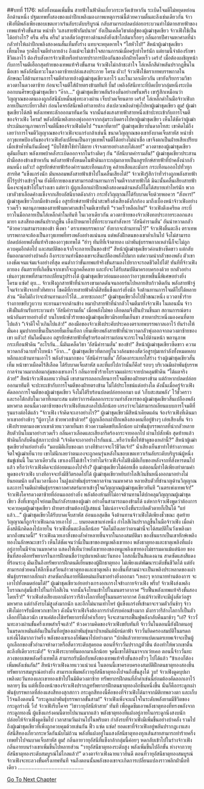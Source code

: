 ##บทที่ 1176: พลังทั้งหมดเพิ่มขึ้น
สายฟ้าในฟ้าดินเกี่ยวกระหวัดเข้าหากัน ระเบิดโจมตีไม่หยุดหย่อน
อีกด้านหนึ่ง ปฐมเทพทั้งสองของเผ่าปีกเพลิงมองภาพเหตุการณ์นี้ด้วยความตื่นตะลึงเช่นเดียวกัน
จ้าวเฟิงที่มีพลังเพียงขอบเขตเทวาเร้นลับระดับบริบูรณ์ กลับสามารถปลดปล่อยกระบวนท่าไม้ตายสายฟ้าของเทพแท้จริงขั้นสาม หนำซ้ำ ‘แสงสายฟ้ากัมปนาท’ ยังเป็นเคล็ดวิชาต่อสู้ของผู้เฒ่าชุดเขียว จ้าวเฟิงใช้เป็นได้อย่างไร?
ครืน ครืน ครืน!
มวลสัตว์อสูรทางด้านหลังยิ่งเข้าใกล้มาเรื่อยๆ กลิ่นอายปีศาจมหาศาลที่น่ากลัวทำให้เผ่าปีกเพลิงสองคนสั่นเทิ้มทั้งร่าง แทบจะหยุดหายใจ
“ไสหัวไป!”
สีหน้าผู้เฒ่าชุดเขียวเหี้ยมโหด รุกคืบโจมตีทำลายล้าง
ถึงแม้จะไม่เข้าใจสถานการณ์เมื่อครู่เท่าไหร่นัก แต่ยามนี้จำต้องรักษาชีวิตเอาไว้ ต้องรีบสังหารจ้าวเฟิงหรือทำลายปราการป้องกันของอีกฝ่ายโดยเร็ว
เคร้ง!
เมื่อต้องเผชิญหน้ากับการโจมตีเฮือกสุดท้ายของเทพแท้จริงขั้นสาม จ้าวเฟิงไม่กล้าชะล่าใจ โล่เหล็กสีดำพลันปรากฏขึ้นในมือเขา พลังอัสนีเทวะในดวงตาซ้ายเปล่งแสงประกาย
โครม ผัวะ!
จ้าวเฟิงใช้ตราเทพบรรพกาลในลักษณะโล่ต้านทานการโจมตีทำลายล้างผู้เฒ่าชุดเขียวเอาไว้ และในเวลาเดียวกัน เขายังเรียกรวมวิชาดวงตาในดวงตาซ้าย ก่อนจะโจมตีใส่ฝ่ายตรงข้ามทันที
บึ้ม!
เพลิงอัสนีเทวะที่บิดเบี้ยวกลุ่มหนึ่งระเบิดออกบนศีรษะผู้เฒ่าชุดเขียว
“อ๊าก…”
ผู้เฒ่าชุดเขียวพลันร้องลั่นอย่างพรั่นพรึง เขารู้สึกเหมือนว่าวิญญาณของตนเองถูกอัสนีนับหมื่นพุ่งทะลวงผ่าน เจ็บปวดเจียนตาย
เคร้ง!
โล่เหล็กดำในมือจ้าวเฟิงกลายเป็นกระบี่ยาวสีดำ ก่อนโคจรอัสนีเพลิงทำลายล้าง ส่งเปลวเพลิงดำพุ่งไปหาผู้เฒ่าชุดเขียว
ตูม!
ผู้เฒ่าชุดเขียวได้สติ พลังเทพทะลักออกมาทันควัน จากนั้นส่งแสงสายฟ้าสายหนึ่งเข้าปะทะเข้ากับการโจมตีของจ้าวเฟิง
โครม!
พลังอัสนีเพลิงทองพุ่งออกจากกลุ่มระเบิดตรงไปหาผู้เฒ่าชุดเขียว เห็นได้ชัดว่าผู้เฒ่าประเมินอานุภาพการโจมตีนี้ของจ้าวเฟิงผิดไป
“รนหาที่ตาย!”
ผู้เฒ่าชุดเขียวบันดาลโทสะ เขาคิดไม่ถึงเลยว่าการโจมตีวิญญาณของจ้าวเฟิงจะแกร่งกล้าเช่นนี้ ขนาดวิญญาณของเขายังบาดเจ็บสาหัส หนำซ้ำอาวุธเทพป้องกันของจ้าวเฟิงยังเปลี่ยนเป็นอาวุธเทพโจมตีได้อย่างไม่น่าเชื่อ เขาจึงตกเป็นฝ่ายเสียเปรียบเมื่อเข้าห้ำหั่นกันเมื่อครู่
“บีบให้ข้าใช้ท่าไม้ตาย เจ้าจงตายอย่างสงบได้เลย!”
ดวงตาของผู้เฒ่าชุดเขียวดุดันเย็นชา พลังเทพบ้าคลั่งระเบิดออกจากในร่างติดๆ กัน
“อัสนีบาตคำรามลั่น!”
ผู้เฒ่าชุดเขียวประสานฝ่ามือสองข้างเข้าหากัน พลังสายฟ้าทั้งหมดในฟ้าดินเกาะกลุ่มกลายเป็นอสูรยักษ์สายฟ้าที่บ้าคลั่งน่ากลัวตนหนึ่ง
ผลัวะ!
อสูรยักษ์สายฟ้าร้องคำรามสะเทือนแก้วหู คล้ายเสือและมังกร กระเทือนออกไปทั่วทุกสารทิศ
“แข็งแกร่งนัก มันหลอมพลังสายฟ้าเข้าไปในคลื่นเสียงได้!”
จ้าวเฟิงรู้สึกว่าทั่วร่างถูกพลังสายฟ้าที่ไร้รูปร่างเข้าจู่โจม ยังดีที่กายของเขาสามารถต้านทานการโจมตีจากสายฟ้าได้ มิฉะนั้นคลื่นเสียงสายฟ้านี้คงจะพุ่งเข้าไปในร่างเขา
แต่ทว่า ผู้ถูกเลือกเผ่าปีกเพลิงสองคนด้านหลังก็ไม่ได้สบายเท่าไหร่นัก พวกเขาตัวชาเลือดค้างแข็งจากเสียงอัสนีบาตดังกล่าว กระทั่งวิญญาณก็ได้รับบาดเจ็บด้วยพอควร
“สังหาร!”
ผู้เฒ่าชุดเขียวโบกมือข้างหนึ่ง อสูรยักษ์สายฟ้าที่น่าสะพรึงส่งเสียงดังกึกก้อง มาถึงเบื้องหน้าจ้าวเฟิงอย่างรวดเร็ว พลานุภาพของสายฟ้ามหาศาลเข้าโจมตีเขาทันที
“รวดเร็วหลือเกิน!”
จ้าวเฟิงตึงเครียด กระบี่ยาวในมือกลายเป็นโล่เหล็กดำในทันที
ในเวลาเดียวกัน ดวงตาซ้ายของจ้าวเฟิงทอประกายระลอกแสงมายา แสงสีทองพลันปรากฏขึ้น เล็งเป้าหมายไปที่กระบวนท่าสังหาร ‘อัสนีคำรามลั่น’ อันน่าหวาดกลัว
“ด้วยความสามารถของข้า พึ่งพา ‘ ตราเทพบรรพกาล’ ยังยากจะต้านทานไว้!”
จ้าวเฟิงตื่นตะลึง ตราเทพบรรพกาลจะต้องเป็นอาวุธเทพที่ทรงพลังอย่างแน่นอน แต่พลังฝึกตนของเขาต่ำเกินไป จึงไม่สามารถปลดปล่อยพลังที่แท้จริงของอาวุธเทพได้
“ฮ่าๆ ทันทีที่เจ้าตายลง เผ่าพันธุ์บรรพกาลเหล่านี้ก็จะไม่ถูกควบคุมอีกต่อไป และสมบัติของเจ้าก็จะกลายเป็นของข้า!”
สีหน้าผู้เฒ่าชุดเขียวค่อนข้างซีดขาว แต่กลับยิ้มออกมาอย่างบ้าคลั่ง
ถึงกระบวนท่านี้ของเขาจะสิ้นเปลืองพลังไปมาก แต่ความน่ากลัวของพลัง ตัวเขาเองชัดเจนแจ่มแจ้งอย่างที่สุด คนต่ำกว่าขั้นเทพแท้จริงขั้นสามลงไปยากจะรอดชีวิตไปได้!
ทันทีที่จ้าวเฟิงตายลง อันตรายที่เกิดขึ้นจากเขาก็จะถูกคลี่คลาย และยังจะได้รับสมบัติมาครอบครองด้วย ยกตัวอย่างเช่นอาวุธเทพที่สามารถเปลี่ยนรูปร่างได้ ผู้เฒ่าชุดเขียวย่อมมองออกว่าอาวุธเทพชิ้นนี้พิเศษอย่างยิ่ง
โครม แซ่ด! ตุบ…
จ้าวเฟิงถูกสายฟ้าที่น่าเกรงขามกดดันจนถอยร่นไปหลายสิบก้าวติดกัน พลังสายฟ้าจู่โจมจ้าวเฟิงจากทั่วทิศทาง โชคดีที่กายสายฟ้าศักดิ์สิทธิ์แข็งแกร่งยิ่งนัก จึงต้านทานการโจมตีไปได้หลายส่วน
“คิดไม่ถึงว่าจะต้านทานเอาไว้ได้…ตายซะเถอะ!”
ผู้เฒ่าชุดเขียวอึ้งไปชั่วขณะหนึ่ง แววตาชั่วร้าย ร่างกายขยับวูบวาบ ทะยานมาจากด้านข้าง หมาป่าสายฟ้าที่น่ากลัวโจมตีมายังจ้าวเฟิง
ในตอนนั้น จ้าวเฟิงฝืนต้านรับกระบวนท่า ‘อัสนีคำรามลั่น’ เมื่อพลังไม่พอ เลือดลมจึงปั่นป่วนขึ้นมา
สถานการณ์ตรงหน้าอันตรายอย่างยิ่ง!
บนใบหน้าชั่วร้ายของผู้เฒ่าชุดเขียวมีรอยยิ้มเย็นชา สายตาประหนึ่งมองคนที่ตายไปแล้ว
“เจ้าดีใจไวเกินไปแล้ว!”
สองมือของจ้าวเฟิงประคับประคองตราเทพบรรพกาลเอาไว้ ยันร่างให้มั่นคง มุมปากยกขึ้นเป็นรอยยิ้มเย็นเยือก
เห็นเพียงพลังสายฟ้าที่น่าหวาดกลัวพุ่งออกจากดวงตาซ้ายของเขา
ผลัวะ!
ทันใดนั้นเอง อสูรยักษ์สายฟ้าที่ดุร้ายร้องคำรามก่อนจะกระโจนไปด้านหน้า พลานุภาพกระเทือนฟ้าดิน
“อะไรกัน…นี่มันเคล็ดวิชา ‘อัสนีคำรามลั่น’ ของข้า!”
สีหน้าผู้เฒ่าชุดเขียวซีดขาว ความหวาดกลัวฉาบทั่วใบหน้า
“อ๊าก…”
ผู้เฒ่าชุดเขียวที่ตกอยู่ในวงล้อมของสัตว์อสูรทุ่มเทกำลังทั้งหมดหลบหลีกและต้านทานเอาไว้ พลังส่วนมากของ ‘อัสนีคำรามลั่น’ ก็ยังคงกระแทกใส่ร่าง
ร่างผู้เฒ่าชุดเขียวสั่นเทิ้ม หน้าขาวเผือดไร้สีเลือด ได้รับบาดเจ็บสาหัส
และที่แย่ไปกว่านั้นก็คือ!
รอบๆ บริเวณมีเผ่าพันธุ์บรรพกาลจำนวนมากล้อมกลุ่มของเขาเอาไว้ กลิ่นอายชั่วร้ายโบราณแผ่กระจายปกคลุมฟ้าดิน
“ได้ผลจริงด้วย!”
สีหน้าจ้าวเฟิงเผยแววยินดี เขาสามารถลอกเลียนการโจมตีของฝ่ายตรงข้าม แต่ถ้าหากปลดปล่อยออกมาทันที จะปะทะเข้ากับการโจมตีของฝ่ายตรงข้าม ไม่ได้ประโยชน์แต่อย่างใด
ดังนั้นเมื่อครู่จ้าวเฟิงคัดลอกการโจมตีของผู้เฒ่าชุดเขียว จึงไม่ได้รีบร้อนปลดปล่อยออกมา แต่ ‘เก็บสะสมพลัง’ ไว้ชั่วคราว และรอโต้กลับในเวลาที่เหมาะสม
แต่ทว่าการคัดลอกกระบวนท่าสังหารของผู้เฒ่าชุดเขียวสิ้นเปลืองพลังมหาศาล ตอนนี้ดวงตาซ้ายของจ้าวเฟิงอับแสงลงไปเล็กน้อย เกรงว่าจะไม่สามารถเลียนแบบการโจมตีที่รุนแรงต่อได้แล้ว
“จ้าวเฟิง เจ้าคิดจะเอาอย่างไร?”
ผู้เฒ่าชุดเขียวมีสีหน้าเคียดแค้น จ้องจ้าวเฟิงที่เดินมาหาเขาอย่างช้าๆ
“ผู้อาวุโส ช่วยพวกข้าด้วย!”
ผู้ถูกเลือกเผ่าปีกเพลิงสองคนที่อยู่ข้างๆ เอ่ยเสียงสั่น
จ้าวเฟิงปรายตามองพวกเขาด้วยแววตาเย็นชา ห้วงความคิดขยับเล็กน้อย เผ่าพันธุ์บรรพกาลที่น่ากลัวหลายสิบตัวบินโผมาอย่างรวดเร็ว
กลิ่นคาวเลือดและเสียงกรีดร้องกระจายออกไป
ผ่านไปสักพัก สุดท้ายแล้วฟ้าดินก็กลับคืนสู่สภาวะปกติ
“เจ้าคิดจะเอาอย่างไรกันแน่…หรือว่าเพื่อให้ข้าดูของเหล่านี้?”
สีหน้าผู้เฒ่าชุดเขียวย่ำแย่อย่างยิ่ง
“มอบมิติเก็บของมา บางทีข้าอาจจะไว้ชีวิตเจ้า!”
น้ำเสียงเย็นชาทำให้ร่างกายและจิตใจผู้เฒ่าเย็นวาบ
เขาไม่นึกเลยว่าตนเองจะถูกคนรุ่นหลังในขอบเขตเทวาเร้นลับระดับบริบูรณ์ผู้หนึ่งข่มขู่เช่นนี้
ในเวลาเดียวกัน เขาเองก็ไม่เข้าใจว่าทำไมจ้าวเฟิงจึงไม่ชิงมิติเก็บของหลังจากที่สังหารตนไปแล้ว
หรือว่าจ้าวเฟิงคิดจะปล่อยตนเองไปจริง? ผู้เฒ่าชุดเขียวไม่ค่อยเชื่อ แต่ตอนนี้ทำได้เพียงทำตามคำพูดของจ้าวเฟิง บางทีอาจจะยังมีชีวิตรอดไปได้
ผู้เฒ่าชุดเขียวหยิบกำไลสีเงินชิ้นหนึ่งออกมาอย่างไม่ยินยอมนัก แต่ในเวลานี้เอง ในฝูงเผ่าพันธุ์บรรพกาลจำนวนมหาศาล หลายสิบตัวที่ชำนาญด้านวิญญาณและการโจมตีเผ่าพันธุ์บรรพกาลศาสตร์มายาเข้าจู่โจมวิญญาณผู้เฒ่าชุดเขียวทันที
“เนตรเพ่งเทพเจ้า!”
จ้าวเฟิงโคจรดวงตาซ้ายที่อ่อนแออย่างยิ่ง พลังต้องห้ามที่ไม่อาจต้านทานได้ปกคลุมวิญญาณผู้เฒ่าชุดเขียว
สิ่งที่เขาถูกใจย่อมเป็นกำลังรบของผู้เฒ่า อย่างอื่นสามารถมองข้ามได้ แต่หากจ้าวเฟิงพูดว่าต้องการจะควบคุมผู้เฒ่าชุดเขียว ฝ่ายตรงข้ามต้องปฏิเสธแน่ ไม่แน่อาจจะถึงขั้นระเบิดตัวตายก็เป็นได้
“แย่แล้ว…”
ผู้เฒ่าชุดเขียวได้รับบาดเจ็บสาหัส อ่อนแอสุดขีด จึงต้านทานจ้าวเฟิงได้เพียงชั่วขณะ สุดท้ายวิญญาณก็ถูกจ้าวเฟิงฉกฉวยเอาไป
…
บนยอดเขาแห่งหนึ่ง กำไลสีเงินปรากฏขึ้นในมือจ้าวเฟิง เมื่อดำดิ่งสตินึกคิดลงไปภายใน จ้าวเฟิงตื่นตะลึงเล็กน้อย
“คิดไม่ถึงเลยว่าตาเฒ่านี่จะได้สมบัติในวังเพลิงมามากถึงขนาดนี้!”
จ้าวเฟิงฉวยเอาสิ่งของล้ำค่าหลายชิ้นจากในกองสมบัติมา ของชิ้นแรกเป็นเขายักษ์เพลิงทองในลักษณะเขาวัว เห็นได้ชัดเจนว่านี่เป็นเขาของหนูเพลิงเขาทอง พลังธาตุทองและธาตุเพลิงที่แฝงอยู่ภายในมีจำนวนมหาศาล แสดงให้เห็นว่าพลังเขาทองของหนูเพลิงเขาทองไม่ธรรมดาแม้แต่น้อย
ของชิ้นที่สองคือทรัพยากรในการฝึกตนชื่อว่าบุปผาเพลิงตะวันทอง โอสถนี้เป็นสีแดงฉาน สาดซัดแสงสีแดงที่ร้อนระอุ มันเป็นถึงทรัพยากรฝึกตนดีเยี่ยมของผู้ฝึกธาตุทอง ไม่เพียงแต่พัฒนาระดับขั้นชีวิตได้ แต่ยังสามารถช่วยคนให้ลึกซึ้งเสวียนอ้าวธาตุทองและธาตุเพลิง
ของชิ้นที่สามน่าจะเป็นเพลิงประหลาดของเผ่าพันธุ์บรรพกาลสักเผ่า สาดซัดกลิ่นอายที่มืดหม่นเย็นชาอย่างยิ่งออกมา
“เหอะๆ หากนายท่านต้องการ จะเอาไปทั้งหมดย่อมได้!”
ผู้เฒ่าชุดเขียวเอ่ยอย่างเกรงอกเกรงใจข้างกายจ้าวเฟิง
พรึ่บ!
จ้าวเฟิงส่งเพลิงโบราณกลุ่มนี้เข้าไปในกำไลสีเงิน จากนั้นจึงโยนเข้าไปในมนตราอากาศ
“รีบฟื้นพลังเทพแท้จริงขั้นสองโดยเร็ว!”
จ้าวเฟิงส่งเสียงบอกมังกรวารีล้างโลกาที่อยู่ในมนตราอากาศ
ถึงแม้จ้าวเฟิงจะมีฝูงสัตว์อสูรมหาศาล แต่กำลังรบไม่สูงส่งมากนัก และอีกไม่นานเท่าไหร่ ผู้แข็งแกร่งที่เข้ามาจะรวมตัวกันช้าๆ จ้าวเฟิงไม่อาจรับมือพวกเขาไหว
ดังนั้นจ้าวเฟิงจึงต้องการกำลังรบค่อนข้างมาก มังกรวารีล้างโลกาก็เป็นตัวเลือกที่ไม่เลวนัก เขาแค่ต้องใช้ทรัพยากรที่ล้ำค่าเรื่อยๆ จึงจะสามารถฟื้นฟูพลังกลับคืนมาช้าๆ
“เอ๋? จ้าววั่นทะลวงผ่านขั้นครึ่งเทพสำเร็จแล้ว!”
ห้วงความคิดของจ้าวเฟิงขยับทันที
จ้าววั่นในตอนนี้ยังฝึกตนอยู่ในมรดกเหมันต์อันเป็นถิ่นที่อยู่ของเผ่าพันธุ์หมาป่าเหมันต์นัยน์ตาฟ้า จ้าววั่นยึดครองสมบัติในมรดกแห่งนี้ได้มากกว่าครึ่ง พลังของเขาเองก็พัฒนาไปอย่างมาก
“ปกติแล้วทายาทแปดเนตรเทพเจ้าจะเป็นผู้ถูกเลือกของขั้วอำนาจห้าดาวหรือสี่ดาวระดับสุดยอด ตอนที่จ้าววั่นปรากฏตัวขึ้น ต้องทำให้พวกเขาตื่นตะลึงทีเดียวกระมัง!”
จ้าวเฟิงระบายยิ้มออกมาเล็กน้อย จุดนี้เขาได้ยินมาจากเว่ยเคอ ตอนนี้จ้าววั่นทะลวงขอบเขตพลังครึ่งเทพได้ สามารถรับมือกับพลังของเทพแท้จริงขั้นสองทั่วๆ ไปได้แล้ว
“ข้าเองก็ต้องเพิ่มพลังเช่นกัน!”
สีหน้าจ้าวเฟิงฉายแววแน่วแน่ ในตอนนี้เขาครอบครองสมบัติฝึกตนธาตุทองสองชิ้น ทรัพยากรสมบูรณ์อย่างยิ่ง สามารถเพิ่มพลังวายุอัสนีธาตุทองไปจนถึงขั้นสูงได้
วูบ!
จ้าวเฟิงดูดบุปผาเพลิงตะวันทองและเขาทองเข้าไปในมิติดวงตาซ้าย ทรัพยากรฝึกตนที่ล้ำค่าเช่นนี้ย่อมต้องคัดลอกเอาไว้หลายๆ ชิ้น
แต่ที่เบื้องหน้าของจ้าวเฟิงปรากฏทรัพยากรฝึกตนธาตุทองอีกชิ้นหนึ่งขึ้น นั่นก็คือกระดูกเผ่าพันธุ์บรรพกาลที่ส่องแสงสีทองสุกสกาว
กระดูกสีทองนี้คือของที่จ้าวเฟิงได้มาจากมิติเทพลวงตา และเก็บไว้จนถึงตอนนี้
“กระดูกเผ่าพันธุ์บรรพกาลขั้นสาม!”
จ้าวเฟิงเพิ่งจะแน่ใจในระดับพลังยามมีชีวิตของกระดูกร่างนี้
วิ้ง!
จ้าวเฟิงรีบโคจร ‘วิชาวายุอัสนีห้าสาย’ ทันที เพื่อดูดซึมเอาพลังธาตุทองที่ทรงพลังจากกระดูกทองนี้
ผู้แข็งแกร่งคนนี้ตายไปนานมากแล้ว พลังธาตุทองที่แฝงอยู่ภายในกระดูกนิ่งสงบนัก ปล่อยให้จ้าวเฟิงดูดซึมไป
เวลาสามวันผ่านไปในพริบตา กำลังรบที่จ้าวเฟิงมีเพิ่มขึ้นอย่างบ้าคลั่ง รวมไปถึงผู้เฒ่าชุดเขียวที่เพิ่งถูกควบคุมด้วยเช่นกัน
ฟิ้ว แซ่ด แซ่ด!
ยอดเขาที่จ้าวเฟิงอยู่พลันปรากฏเงาแสงอัสนีสีทองเกี่ยวกระหวัดกันนับไม่ถ้วน พลังที่แฝงอยู่ในแสงอัสนีธาตุทองทุกเส้นสายสามารถทำร้ายครึ่งเทพทั่วไปจนบาดเจ็บสาหัส
ตูม!
กลิ่นอายวายุอัสนีที่แข็งกล้ากลุ่มนี้ค่อยๆ หดกลับเข้าไปในร่างจ้าวเฟิง กลิ่นอายบนร่างเขาเพิ่มขึ้นไปหลายส่วน
“วายุอัสนีธาตุทองระดับสูง พลังเพิ่มขึ้นไปอีกขั้น ห่างจากวายุอัสนีธาตุทองระดับสมบูรณ์ไม่ไกลแล้ว!”
ดวงตาจ้าวเฟิงฉายแววยินดี
ตอนที่วายุอัสนีธาตุทองสมบูรณ์ จ้าวเฟิงจะทะลวงขั้นครึ่งเทพทันที จนถึงตอนนั้นพลังของเขาจะเกิดการเปลี่ยนแปลงราวพลิกฝ่ามือทีเดียว
...........................................


[Go To Next Chapter]( ./33.md)